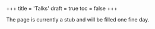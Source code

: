 +++
title = 'Talks'
draft = true
toc = false
+++

The page is currently a stub and will be filled one fine day.